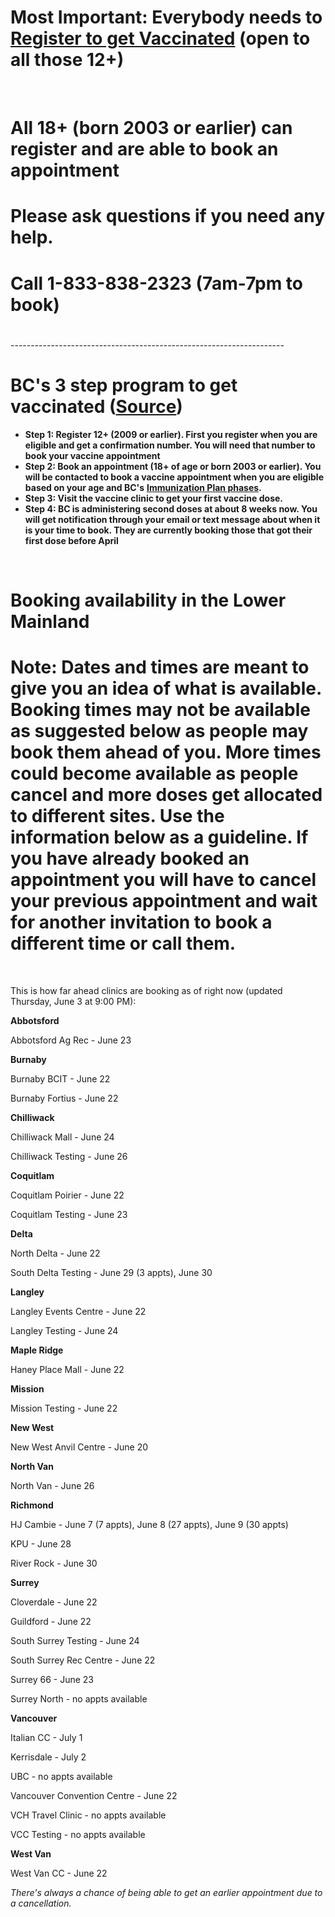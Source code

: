 # Most Important: Everybody needs to [Register to get Vaccinated](https://www.getvaccinated.gov.bc.ca/s/) (open to all those 12+)

&#x200B;

# All 18+ (born 2003 or earlier) can register and are able to book an appointment

# Please ask questions if you need any help.

# Call 1-833-838-2323 (7am-7pm to book)

# 

\--------------------------------------------------------------------

# BC's 3 step program to get vaccinated ([Source](https://www2.gov.bc.ca/getvaccinated.html))

* **Step 1: Register 12+ (2009 or earlier). First you register when you are eligible and get a confirmation number. You will need that number to book your vaccine appointment**
* **Step 2: Book an appointment (18+ of age or born 2003 or earlier). You will be contacted to book a vaccine appointment when you are eligible based on your age and BC's** [**Immunization Plan phases**](https://www2.gov.bc.ca/gov/content/covid-19/vaccine/plan#general-population)**.** 
* **Step 3: Visit the vaccine clinic to get your first vaccine dose.**
* **Step 4: BC is administering second doses at about 8 weeks now.  You will get notification through your email or text message about when it is your time to book.  They are currently booking those that got their first dose before April**

&#x200B;

# Booking availability in the Lower Mainland

# Note: Dates and times are meant to give you an idea of what is available. Booking times may not be available as suggested below as people may book them ahead of you.  More times could become available as people cancel and more doses get allocated to different sites.  Use the information below as a guideline. If you have already booked an appointment you will have to cancel your previous appointment and wait for another invitation to book a different time or call them.

&#x200B;

 

This is how far ahead clinics are booking as of right now (updated Thursday, June 3 at 9:00 PM):

**Abbotsford**

Abbotsford Ag Rec - June 23

**Burnaby**

Burnaby BCIT - June 22

Burnaby Fortius - June 22

**Chilliwack**

Chilliwack Mall - June 24

Chilliwack Testing - June 26

**Coquitlam**

Coquitlam Poirier - June 22

Coquitlam Testing - June 23

**Delta**

North Delta - June 22

South Delta Testing - June 29 (3 appts), June 30

**Langley**

Langley Events Centre - June 22

Langley Testing - June 24

**Maple Ridge**

Haney Place Mall - June 22

**Mission**

Mission Testing - June 22

**New West**

New West Anvil Centre - June 20

**North Van**

North Van - June 26

**Richmond**

HJ Cambie - June 7 (7 appts), June 8 (27 appts), June 9 (30 appts)

KPU - June 28

River Rock - June 30

**Surrey**

Cloverdale - June 22

Guildford - June 22

South Surrey Testing - June 24

South Surrey Rec Centre - June 22

Surrey 66 - June 23

Surrey North - no appts available

**Vancouver**

Italian CC - July 1

Kerrisdale - July 2

UBC - no appts available

Vancouver Convention Centre - June 22

VCH Travel Clinic - no appts available

VCC Testing - no appts available

**West Van**

West Van CC - June 22

*There's always a chance of being able to get an earlier appointment due to a cancellation.*